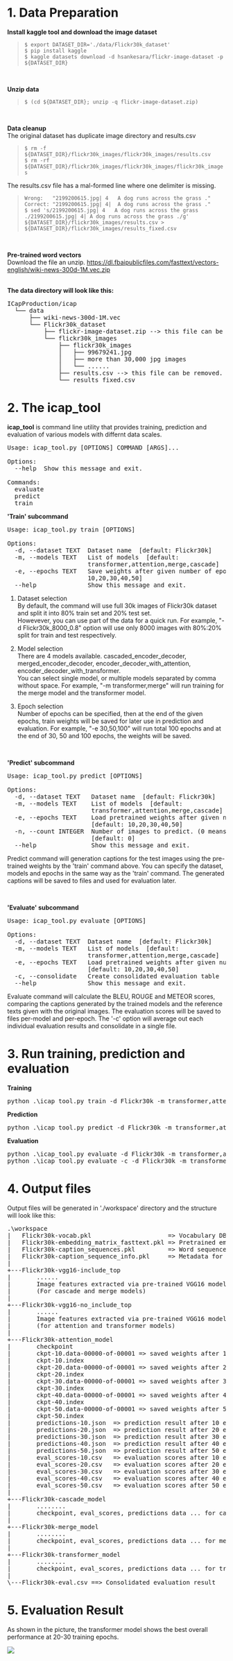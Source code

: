 # 1. Data Preparation

**Install kaggle tool and download the image dataset**<br>
>`$ export DATASET_DIR='./data/Flickr30k_dataset'`<br>
>`$ pip install kaggle`<br>
>`$ kaggle datasets download -d hsankesara/flickr-image-dataset -p ${DATASET_DIR}`

<br>

**Unzip data**<br>
>`$ (cd ${DATASET_DIR}; unzip -q flickr-image-dataset.zip)`

<br>

**Data cleanup**<br>
The original dataset has duplicate image directory and results.csv
>`$ rm -f  ${DATASET_DIR}/flickr30k_images/flickr30k_images/results.csv`<br>
>`$ rm -rf ${DATASET_DIR}/flickr30k_images/flickr30k_images/flickr30k_images`

The results.csv file has a mal-formed line where one delimiter is missing.<br>
>`Wrong:   "2199200615.jpg| 4   A dog runs across the grass ."`<br>
>`Correct: "2199200615.jpg| 4|  A dog runs across the grass ."`<br>
>`$ sed 's/2199200615.jpg| 4   A dog runs across the grass ./2199200615.jpg| 4| A dog runs across the grass ./g' ${DATASET_DIR}/flickr30k_images/results.csv > ${DATASET_DIR}/flickr30k_images/results_fixed.csv`

<br>

**Pre-trained word vectors**<br>
Download the file an unzip.
https://dl.fbaipublicfiles.com/fasttext/vectors-english/wiki-news-300d-1M.vec.zip
<br><br>

**The data directory will look like this:**<br>
<pre>
ICapProduction/icap
  └── data
      ├── wiki-news-300d-1M.vec
      └── Flickr30k_dataset
          ├── flickr-image-dataset.zip --> this file can be remove.
          └── flickr30k_images
              ├── flickr30k_images
              │   ├── 99679241.jpg
              │   ├── more than 30,000 jpg images
              │   └── ......
              ├── results.csv --> this file can be removed.
              └── results_fixed.csv
</pre>


# 2. The icap_tool
**icap_tool** is command line utility that provides training, prediction and evaluation of various models with differnt data scales.
<pre>
Usage: icap_tool.py [OPTIONS] COMMAND [ARGS]...

Options:
  --help  Show this message and exit.

Commands:
  evaluate
  predict
  train
</pre>

**'Train' subcommand**<br>
<pre>
Usage: icap_tool.py train [OPTIONS]

Options:
  -d, --dataset TEXT  Dataset name  [default: Flickr30k]
  -m, --models TEXT   List of models  [default:
                      transformer,attention,merge,cascade]
  -e, --epochs TEXT   Save weights after given number of epochs  [default:
                      10,20,30,40,50]
  --help              Show this message and exit.
</pre>

1) Dataset selection<br/>
By default, the command will use full 30k images of Flickr30k dataset and split it into 80% train set and 20% test set.<br/>
Howevever, you can use part of the data for a quick run. For example, "-d Flickr30k_8000_0.8" option will use only 8000 images with 80%:20% split for train and test respectively.

2) Model selection<br/>
There are 4 models available. cascaded_encoder_decoder, merged_encoder_decoder, encoder_decoder_with_attention, encoder_decoder_with_transformer.<br>
You can select single model, or multiple models separated by comma without space. For example, "-m transformer,merge" will run training for the merge model and the transformer model.

3) Epoch selection<br/>
Number of epochs can be specified, then at the end of the given epochs, train weights will be saved for later use in prediction and evaluation. For example, "-e 30,50,100" will run total 100 epochs and at the end of 30, 50 and 100 epochs, the weights will be saved.

<br>

**'Predict' subcommand**<br>
<pre>
Usage: icap_tool.py predict [OPTIONS]

Options:
  -d, --dataset TEXT   Dataset name  [default: Flickr30k]
  -m, --models TEXT    List of models  [default:
                       transformer,attention,merge,cascade]
  -e, --epochs TEXT    Load pretrained weights after given number of epochs
                       [default: 10,20,30,40,50]
  -n, --count INTEGER  Number of images to predict. (0 means all test images)
                       [default: 0]
  --help               Show this message and exit.
</pre>

Predict command will generation captions for the test images using the pre-trained weights by the 'train' command above. You can specify the dataset, models and epochs in the same way as the 'train' command.
The generated captions will be saved to files and used for evaluation later.

<br>

**'Evaluate' subcommand**<br>
<pre>
Usage: icap_tool.py evaluate [OPTIONS]

Options:
  -d, --dataset TEXT  Dataset name  [default: Flickr30k]
  -m, --models TEXT   List of models  [default:
                      transformer,attention,merge,cascade]
  -e, --epochs TEXT   Load pretrained weights after given number of epochs
                      [default: 10,20,30,40,50]
  -c, --consolidate   Create consolidated evaluation table
  --help              Show this message and exit.
</pre>

Evaluate command will calculate the BLEU, ROUGE and METEOR scores, comparing the captions generated by the trained models and the reference texts given with the original images.
The evaluation scores will be saved to files per-model and per-epoch.
The '-c' option will average out each individual evaluation results and consolidate in a single file.

# 3. Run training, prediction and evaluation

**Training**
<pre>
python .\icap_tool.py train -d Flickr30k -m transformer,attention,merge,cascade -e 10,20,30,40,50
</pre>

**Prediction**
<pre>
python .\icap_tool.py predict -d Flickr30k -m transformer,attention,merge,cascade -e 10,20,30,40,50
</pre>

**Evaluation**
<pre>
python .\icap_tool.py evaluate -d Flickr30k -m transformer,attention,merge,cascade -e 10,20,30,40,50
python .\icap_tool.py evaluate -c -d Flickr30k -m transformer,attention,merge,cascade -e 10,20,30,40,50
</pre>

# 4. Output files
Output files will be generated in './workspace' directory and the structure will look like this:
<pre>
.\workspace
|   Flickr30k-vocab.pkl                     => Vocabulary DB
|   Flickr30k-embedding_matrix_fasttext.pkl => Pretrained embedding matrix using Fasttext
|   Flickr30k-caption_sequences.pkl         => Word sequence for training data
|   Flickr30k-caption_sequence_info.pkl     => Metadata for caption sequences
|
+---Flickr30k-vgg16-include_top
|       ......
|       Image features extracted via pre-trained VGG16 model
|       (For cascade and merge models)
|
+---Flickr30k-vgg16-no_include_top
|       ......
|       Image features extracted via pre-trained VGG16 model
|       (for attention and transformer models)
|
+---Flickr30k-attention_model
|       checkpoint
|       ckpt-10.data-00000-of-00001 => saved weights after 10 epochs
|       ckpt-10.index
|       ckpt-20.data-00000-of-00001 => saved weights after 20 epochs
|       ckpt-20.index
|       ckpt-30.data-00000-of-00001 => saved weights after 30 epochs
|       ckpt-30.index
|       ckpt-40.data-00000-of-00001 => saved weights after 40 epochs
|       ckpt-40.index
|       ckpt-50.data-00000-of-00001 => saved weights after 50 epochs
|       ckpt-50.index
|       predictions-10.json  => prediction result after 10 epochs
|       predictions-20.json  => prediction result after 20 epochs
|       predictions-30.json  => prediction result after 30 epochs
|       predictions-40.json  => prediction result after 40 epochs
|       predictions-50.json  => prediction result after 50 epochs
|       eval_scores-10.csv   => evaluation scores after 10 epochs
|       eval_scores-20.csv   => evaluation scores after 20 epochs
|       eval_scores-30.csv   => evaluation scores after 30 epochs
|       eval_scores-40.csv   => evaluation scores after 40 epochs
|       eval_scores-50.csv   => evaluation scores after 50 epochs
|
+---Flickr30k-cascade_model
|       ........
|       checkpoint, eval_scores, predictions data ... for cascade model
|
+---Flickr30k-merge_model
|       ........
|       checkpoint, eval_scores, predictions data ... for merge model
|
+---Flickr30k-transformer_model
|       ........
|       checkpoint, eval_scores, predictions data ... for transformer model
|
\---Flickr30k-eval.csv ==> Consolidated evaluation result
</pre>

# 5. Evaluation Result

As shown in the picture, the transformer model shows the best overall performance at 20-30 training epochs.

<img src="eval.png">
